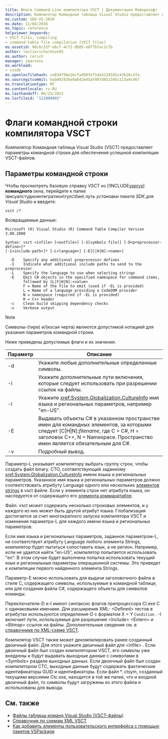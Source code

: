 ```yaml
---
title: Флаги Command-Line компилятора VSCT | Документация Майкрософт
description: Компилятор Командная таблица Visual Studio предоставляет параметры командной строки для обеспечения успешной компиляции vsct-файлов.
ms.custom: SEO-VS-2020
ms.date: 11/04/2016
ms.topic: reference
helpviewer_keywords:
- VSCT files, compiling
- command-table file compilation (VSCT files)
ms.assetid: 9dc6c33f-e6cf-4cf2-9b05-e8f7bfac1cfb
author: leslierichardson95
ms.author: lerich
manager: jmartens
ms.workload:
- vssdk
ms.openlocfilehash: ce83df56e1bcfad50fe71da31291b5c43b26c47a
ms.sourcegitcommit: bab002936a9a642e45af407d652345c113a9c467
ms.translationtype: MT
ms.contentlocale: ru-RU
ms.lasthandoff: 06/25/2021
ms.locfileid: "112898901"
---
```

# <a name="vsct-compiler-command-line-flags"></a>Флаги командной строки компилятора VSCT
Компилятор Командная таблица Visual Studio (VSCT) предоставляет параметры командной строки для обеспечения успешной компиляции VSCT-файлов.

## <a name="command-line-parameters"></a>Параметры командной строки
 Чтобы просмотреть базовую справку VSCT из [!INCLUDE[vsprvs](../../code-quality/includes/vsprvs_md.md)] **командного** окна, перейдите к папке \висуалстудиоинтегратион\тулс\бин\ *путь установки пакета SDK для Visual Studio* и введите:

```
vsct /?
```

 Возвращаемые данные:

```
Microsoft (R) Visual Studio (R) Command Table Compiler Version 3.00.2000

Syntax: vsct <infile> [<outfile>] [-S[symbols file]] [-D<preprocessor-define>]*
[-I<include-path>]* [-L<language>] [-E[C|H|N]:<name>]

  -D    Specify any additional preprocessor defines
  -I    Indicate what additional include paths to send to the preprocessor
  -L    Specify the language to use when selecting strings
  -E    Emit C# objects in the specified namespace for command items,
        followed by [L|F|H|N]:<value>
        F = Name of the file to emit (used if -EL is provided)
        L = Name of a language providing a CodeDOM provider
        N = namespace (required if -EL is provided)
        H = C++ header
  -c    Clean build skipping dependency checks
  -v    Verbose output
```

> [!NOTE]
> Символы-(тире) и/(косая черта) являются допустимой нотацией для указания параметров командной строки.

 Ниже приведены допустимые флаги и их значения.

|Параметр|Описание|
|------------|-----------------|
|-d|Укажите любые дополнительные определенные символы.|
|-I|Укажите дополнительные пути включения, которые следует использовать при разрешении ссылок на файлы.|
|-l|Укажите <xref:System.Globalization.CultureInfo> имя языка и региональных параметров, например "en-US".|
|-E|Выдавать объекты C# в указанном пространстве имен для командных элементов, за которыми следует [C&#124;H&#124;N]:*filename*, где C = C#, H = заголовок C++, N = Namespace. Пространство имен является обязательным для C#.|
|-v|Подробный вывод.|

 Параметр-L указывает компилятору выбрать группу строк, чтобы создать файл binary. CTO, соответствующий заданному <xref:System.Globalization.CultureInfo> имени языка и региональных параметров. Указанное имя языка и региональных параметров должно соответствовать атрибуту Language одного или нескольких [элементов strings](../../extensibility/strings-element.md) в vsct файле. Если у элемента строк нет атрибута языка, он наследуется от содержащего его [элемента коммандтабле](../../extensibility/commandtable-element.md).

 Файл. vsct может содержать несколько строковых элементов, и у каждого из них может быть другой атрибут языка. Глобализация достигается за счет многократного запуска компилятора VSCT и изменения параметра-L для каждого имени языка и региональных параметров.

 Если имя языка и региональных параметров, заданное параметром-L, не соответствует атрибуту Language любого элемента Strings, компилятор будет пытаться сопоставить язык, а не регион. Например, если не удается найти "en-US", компилятор попытается использовать "en". В этом случае будет выполнена попытка использовать текущий язык и региональные параметры операционной системы. Это приведет к компиляции первого найденного элемента Strings.

 Параметр-E можно использовать для выдачи заголовочного файла в стиле C, содержащего символы, используемые в командной таблице, или для создания файла C#, содержащего объекты для символов команды.

 Переключатели-D и-I имеют синтаксис флагов препроцессора Cl.exe C с одинаковыми именами. Для расширения XML- \<Defined> тестов в атрибутах используются определения-D с форматом X = Y `Condition` . -I включает пути, используемые для разрешения \<Include> \<Extern> и \<Bitmap> ссылок на файлы. Дополнительные сведения см. в [справочнике по XML-схеме VSCT](../../extensibility/vsct-xml-schema-reference.md).

 Компилятор VSCT также может декомпилировать ранее созданный двоичный файл. Для этого укажите двоичный файл для \<infile> .   Если двоичный файл был создан компилятором VSCT, его символы уже внедрены и будут выдавать выходные данные с символами в \<Symbols> разделе выходных данных. Если двоичный файл был создан компилятором CTC, выходные данные будут содержать фактические идентификаторы GUID и идентификаторы. Если файл *. ctsym, созданный текущими версиями Ctc.exe, находится в той же папке, что и входной двоичный файл, то символы будут загружены из этого файла и использованы для вывода.

## <a name="see-also"></a>См. также
- [Файлы таблицы команд Visual Studio (VSCT-файлы)](../../extensibility/internals/visual-studio-command-table-dot-vsct-files.md)
- [Справочник по схемам XML VSCT](../../extensibility/vsct-xml-schema-reference.md)
- [Как добавить элементы пользовательского интерфейса с помощью пакетов VSPackage](../../extensibility/internals/how-vspackages-add-user-interface-elements.md)
